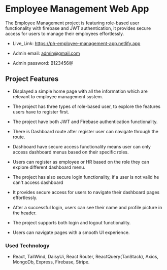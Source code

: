 # Employee Management Web App

The Employee Management project is featuring role-based user functionality with firebase and JWT authentication, it provides secure access for users to manage their employees effortlessly.

-   Live_Link: https://ph-employee-management-app.netlify.app
-   Admin email: admin@gmail.com

-   Admin password: B123456@

## Project Features

-   Displayed a simple home page with all the information which are relevant to employee management system.

-   The project has three types of role-based user, to explore the features users have to register first.

-   The project have both JWT and Firebase authentication functionality.

-   There is Dashboard route after register user can navigate through the route.

-   Dashboard have secure access functionality means user can only access dashboard menus based on their specific roles.

-   Users can register as employee or HR based on the role they can explore different dashboard menu.

-   The project has also secure login functionality, if a user is not valid he can't access dashboard

-   It provides secure access for users to navigate their dashboard pages effortlessly.

-   After a successful login, users can see their name and profile picture in the header.

-   The project supports both login and logout functionality.

-   Users can navigate pages with a smooth UI experience.

### Used Technology

-   React, TailWind, DaisyUi, React Router, ReactQuery(TanStack), Axios, MongoDb, Express, Firebase, Stripe.
